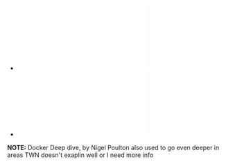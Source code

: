 * ![checklist](assets/files/03_Docker_Checklist.pdf)
* ![handout](assets/files/03_Docker_Handout.pdf)

__NOTE:__ Docker Deep dive, by Nigel Poulton also used to go even deeper in areas TWN doesn't exaplin well or I need more info

